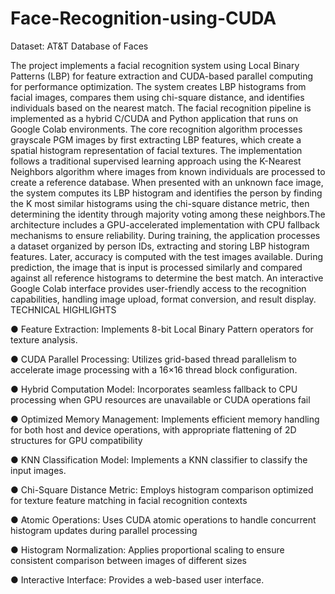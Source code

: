 # Face-Recognition-using-CUDA


Dataset: AT&T Database of Faces

The project implements a facial recognition system using Local Binary Patterns (LBP) for 
feature extraction and CUDA-based parallel computing for performance optimization. The 
system creates LBP histograms from facial images, compares them using chi-square distance, 
and identifies individuals based on the nearest match. 
The facial recognition pipeline is implemented as a hybrid C/CUDA and Python application that 
runs on Google Colab environments. The core recognition algorithm processes grayscale PGM 
images by first extracting LBP features, which create a spatial histogram representation of facial 
textures. 
The implementation follows a traditional supervised learning approach using the K-Nearest 
Neighbors algorithm where images from known individuals are processed to create a 
reference database. When presented with an unknown face image, the system computes its 
LBP histogram and identifies the person by finding the K most similar histograms using the 
chi-square distance metric, then determining the identity through majority voting among these 
neighbors.The architecture includes a GPU-accelerated implementation with CPU fallback 
mechanisms to ensure reliability. 
During training, the application processes a dataset organized by person IDs, extracting and 
storing LBP histogram features. Later, accuracy is computed with the test images available. 
During prediction, the image that is input is processed similarly and compared against all 
reference histograms to determine the best match. 
An interactive Google Colab interface provides user-friendly access to the recognition 
capabilities, handling image upload, format conversion, and result display. 
TECHNICAL HIGHLIGHTS

● Feature Extraction: Implements 8-bit Local Binary Pattern operators for texture 
analysis. 

● CUDA Parallel Processing: Utilizes grid-based thread parallelism to accelerate image 
processing with a 16×16 thread block configuration. 

● Hybrid Computation Model: Incorporates seamless fallback to CPU processing when 
GPU resources are unavailable or CUDA operations fail 

● Optimized Memory Management: Implements efficient memory handling for both host 
and device operations, with appropriate flattening of 2D structures for GPU compatibility

● KNN Classification Model: Implements a KNN classifier to classify the input images. 

● Chi-Square Distance Metric: Employs histogram comparison optimized for texture 
feature matching in facial recognition contexts

● Atomic Operations: Uses CUDA atomic operations to handle concurrent histogram 
updates during parallel processing 

● Histogram Normalization: Applies proportional scaling to ensure consistent comparison 
between images of different sizes 

● Interactive Interface: Provides a web-based user interface.
